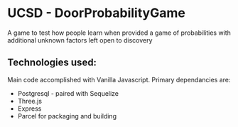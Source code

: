 # UCSD - DoorProbabilityGame
A game to test how people learn when provided a game of probabilities with additional unknown factors left open to discovery

## Technologies used:
Main code accomplished with Vanilla Javascript.
Primary dependancies are:
* Postgresql - paired with Sequelize
* Three.js
* Express
* Parcel for packaging and building